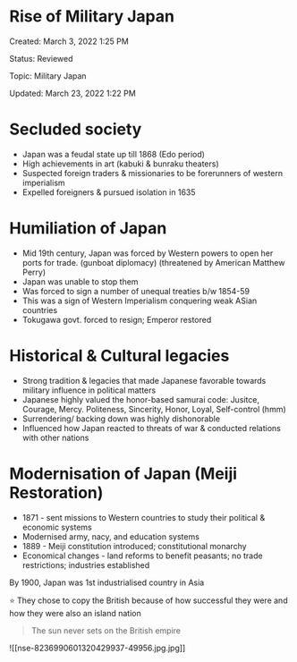 # Rise of Military Japan

Created: March 3, 2022 1:25 PM

Status: Reviewed

Topic: Military Japan

Updated: March 23, 2022 1:22 PM

# Secluded society

- Japan was a feudal state up till 1868 (Edo period)
- High achievements in art (kabuki & bunraku theaters)
- Suspected foreign traders & missionaries to be forerunners of western imperialism
- Expelled foreigners & pursued isolation in 1635

# Humiliation of Japan

- Mid 19th century, Japan was forced by Western powers to open her ports for trade. (gunboat diplomacy) (threatened by American Matthew Perry)
- Japan was unable to stop them
- Was forced to sign a number of unequal treaties b/w 1854-59
- This was a sign of Western Imperialism conquering weak ASian countries
- Tokugawa govt. forced to resign; Emperor restored

# Historical & Cultural legacies

- Strong tradition & legacies that made Japanese favorable towards military influence in political matters
- Japanese highly valued the honor-based samurai code: Jusitce, Courage, Mercy. Politeness, Sincerity, Honor, Loyal, Self-control (hmm)
- Surrendering/ backing down was highly dishonorable
- Influenced how Japan reacted to threats of war & conducted relations with other nations

# Modernisation of Japan (Meiji Restoration)

- 1871 - sent missions to Western countries to study their political & economic systems
- Modernised army, nacy, and education systems
- 1889 - Meiji constitution introduced; constitutional monarchy
- Economical changes - land reforms to benefit peasants; no trade restrictions; industries established

By 1900, Japan was 1st industrialised country in Asia

<aside>
⭐ They chose to copy the British because of how successful they were and how they were also an island nation

</aside>

> The sun never sets on the British empire

![[nse-8236990601320429937-49956.jpg.jpg]]